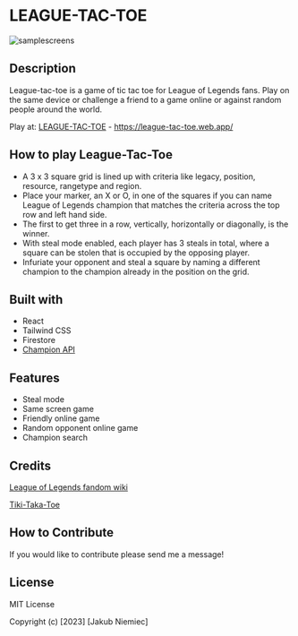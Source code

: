 # LEAGUE-TAC-TOE
 
![samplescreens](https://github.com/niemiecjakub/league-tac-toe/assets/37275864/6a847f46-d026-4e72-9994-1e7c5ff37975)

## Description

League-tac-toe is a game of tic tac toe for League of Legends fans. Play on the same device or challenge a friend to a game online or against random people around the world.

Play at: [LEAGUE-TAC-TOE](https://league-tac-toe.web.app/) - https://league-tac-toe.web.app/

## How to play League-Tac-Toe

- A 3 x 3 square grid is lined up with criteria like legacy, position, resource, rangetype and region.
- Place your marker, an X or O, in one of the squares if you can name League of Legends champion that matches the criteria across the top row and left hand side.
- The first to get three in a row, vertically, horizontally or diagonally, is the winner.
- With steal mode enabled, each player has 3 steals in total, where a square can be stolen that is occupied by the opposing player.
- Infuriate your opponent and steal a square by naming a different champion to the champion already in the position on the grid.
  
## Built with

- React
- Tailwind CSS
- Firestore
- [Champion API](https://github.com/niemiecjakub/championAPI) 


## Features

- Steal mode
- Same screen game
- Friendly online game
- Random opponent online game
- Champion search

## Credits

[League of Legends fandom wiki](https://leagueoflegends.fandom.com/wiki)

[Tiki-Taka-Toe](https://playfootball.games/footy-tic-tac-toe)


## How to Contribute

If you would like to contribute please send me a message!

## License

MIT License

Copyright (c) [2023] [Jakub Niemiec]
